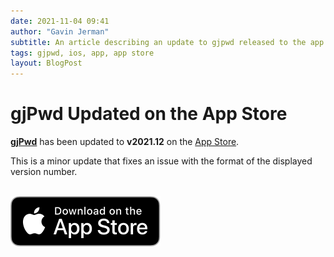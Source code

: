 ```yaml
---
date: 2021-11-04 09:41
author: "Gavin Jerman"
subtitle: An article describing an update to gjpwd released to the app store.
tags: gjpwd, ios, app, app store
layout: BlogPost
---
```


# gjPwd Updated on the App Store

[**gjPwd**](/projects/gjPwd) has been updated to **v2021.12** on the [App Store](https://apps.apple.com/gb/app/gjpwd/id1532589670?platform=iphone).

This is a minor update that fixes an issue with the format of the displayed version number.
<br><br>

[![download](/images/Download_on_the_App_Store_Badge_US-UK_RGB_blk_092917.svg)](https://apps.apple.com/gb/app/gjpwd/id1532589670?platform=iphone)

